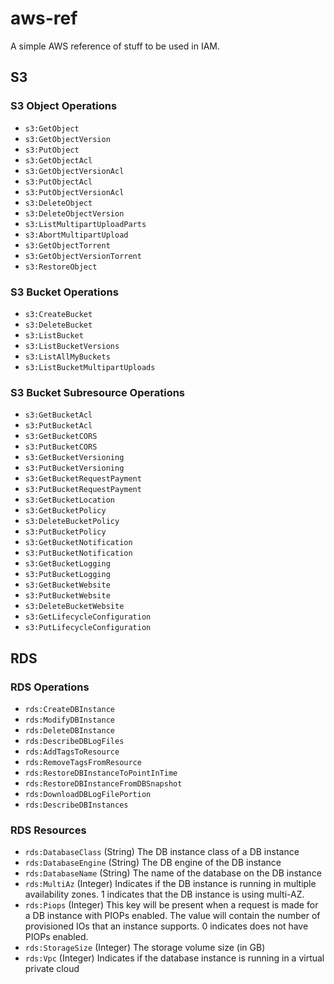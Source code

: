 # aws-ref

A simple AWS reference of stuff to be used in IAM.

## S3

### S3 Object Operations

- `s3:GetObject`
- `s3:GetObjectVersion`
- `s3:PutObject`
- `s3:GetObjectAcl`
- `s3:GetObjectVersionAcl`
- `s3:PutObjectAcl`
- `s3:PutObjectVersionAcl`
- `s3:DeleteObject`
- `s3:DeleteObjectVersion`
- `s3:ListMultipartUploadParts`
- `s3:AbortMultipartUpload`
- `s3:GetObjectTorrent`
- `s3:GetObjectVersionTorrent`
- `s3:RestoreObject`

### S3 Bucket Operations

- `s3:CreateBucket`
- `s3:DeleteBucket`
- `s3:ListBucket`
- `s3:ListBucketVersions`
- `s3:ListAllMyBuckets`
- `s3:ListBucketMultipartUploads`

### S3 Bucket Subresource Operations

- `s3:GetBucketAcl`
- `s3:PutBucketAcl`
- `s3:GetBucketCORS`
- `s3:PutBucketCORS`
- `s3:GetBucketVersioning`
- `s3:PutBucketVersioning`
- `s3:GetBucketRequestPayment`
- `s3:PutBucketRequestPayment`
- `s3:GetBucketLocation`
- `s3:GetBucketPolicy`
- `s3:DeleteBucketPolicy`
- `s3:PutBucketPolicy`
- `s3:GetBucketNotification`
- `s3:PutBucketNotification`
- `s3:GetBucketLogging`
- `s3:PutBucketLogging`
- `s3:GetBucketWebsite`
- `s3:PutBucketWebsite`
- `s3:DeleteBucketWebsite`
- `s3:GetLifecycleConfiguration`
- `s3:PutLifecycleConfiguration`

## RDS

### RDS Operations

- `rds:CreateDBInstance`
- `rds:ModifyDBInstance`
- `rds:DeleteDBInstance`
- `rds:DescribeDBLogFiles`
- `rds:AddTagsToResource`
- `rds:RemoveTagsFromResource`
- `rds:RestoreDBInstanceToPointInTime`
- `rds:RestoreDBInstanceFromDBSnapshot`
- `rds:DownloadDBLogFilePortion`
- `rds:DescribeDBInstances`

### RDS Resources

- `rds:DatabaseClass` (String) The DB instance class of a DB instance
- `rds:DatabaseEngine` (String) The DB engine of the DB instance
- `rds:DatabaseName` (String) The name of the database on the DB instance
- `rds:MultiAz` (Integer) Indicates if the DB instance is running in multiple availability zones. 1 indicates that the DB instance is using multi-AZ.
- `rds:Piops` (Integer) This key will be present when a request is made for a DB instance with PIOPs enabled. The value will contain the number of provisioned IOs that an instance supports. 0 indicates does not have PIOPs enabled.
- `rds:StorageSize` (Integer) The storage volume size (in GB)
- `rds:Vpc` (Integer) Indicates if the database instance is running in a virtual private cloud
